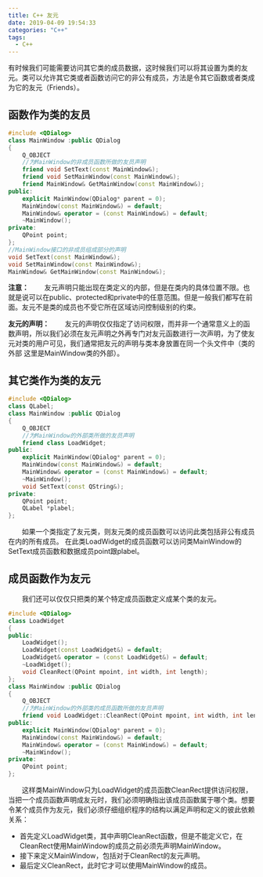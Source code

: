 ```yaml
---
title: C++ 友元
date: 2019-04-09 19:54:33
categories: "C++"
tags:
  - C++
---
```

有时候我们可能需要访问其它类的成员数据，这时候我们可以将其设置为类的友元。类可以允许其它类或者函数访问它的非公有成员，方法是令其它函数或者类成为它的友元（Friends）。
<!--more-->
## 函数作为类的友员

```cpp
#include <QDialog>
class MainWindow :public QDialog
{
	Q_OBJECT
	//为MainWindow的非成员函数所做的友员声明
	friend void SetText(const MainWindow&);
	friend void SetMainWindow(const MainWindow&);
	friend MainWindow& GetMainWindow(const MainWindow&);
public:
	explicit MainWindow(QDialog* parent = 0);
	MainWindow(const MainWindow&) = default;
	MainWindow& operator = (const MainWindow&) = default;
	~MainWindow();
private:
	QPoint point;
};
//MainWindow接口的非成员组成部分的声明
void SetText(const MainWindow&);
void SetMainWindow(const MainWindow&);
MainWindow& GetMainWindow(const MainWindow&);
```

**注意：**
&emsp;&emsp;友元声明只能出现在类定义的内部，但是在类内的具体位置不限。也就是说可以在public、protected和private中的任意范围。但是一般我们都写在前面。友元不是类的成员也不受它所在区域访问控制级别的约束。

**友元的声明：**
&emsp;&emsp;友元的声明仅仅指定了访问权限，而并非一个通常意义上的函数声明，所以我们必须在友元声明之外再专门对友元函数进行一次声明，为了使友元对类的用户可见，我们通常把友元的声明与类本身放置在同一个头文件中（类的外部 这里是MainWindow类的外部）。

## 其它类作为类的友元
```cpp
#include <QDialog>
class QLabel;
class MainWindow :public QDialog
{
	Q_OBJECT
	//为MainWindow的外部类所做的友员声明
	friend class LoadWidget;
public:
	explicit MainWindow(QDialog* parent = 0);
	MainWindow(const MainWindow&) = default;
	MainWindow& operator = (const MainWindow&) = default;
	~MainWindow();
	void SetText(const QString&);
private:
	QPoint point;
	QLabel *plabel;
};
```
&emsp;&emsp;如果一个类指定了友元类，则友元类的成员函数可以访问此类包括非公有成员在内的所有成员。
在此类LoadWidget的成员函数可以访问类MainWindow的SetText成员函数和数据成员point跟plabel。

## 成员函数作为友元
&emsp;&emsp;我们还可以仅仅只把类的某个特定成员函数定义成某个类的友元。
```cpp
#include <QDialog>
class LoadWidget
{
public:
	LoadWidget();
	LoadWidget(const LoadWidget&) = default;
	LoadWidget& operator = (const LoadWidget&) = default;
	~LoadWidget();
	void CleanRect(QPoint mpoint, int width, int length);
};
class MainWindow :public QDialog
{
	Q_OBJECT
	//为MainWindow的外部类的成员函数所做的友员声明
	friend void LoadWidget::CleanRect(QPoint mpoint, int width, int length);
public:
	explicit MainWindow(QDialog* parent = 0);
	MainWindow(const MainWindow&) = default;
	MainWindow& operator = (const MainWindow&) = default;
	~MainWindow();
private:
	QPoint point;
};
```

&emsp;&emsp;这样类MainWindow只为LoadWidget的成员函数CleanRect提供访问权限，当把一个成员函数声明成友元时，我们必须明确指出该成员函数属于哪个类。想要令某个成员作为友元，我们必须仔细组织程序的结构以满足声明和定义的彼此依赖关系：
* 首先定义LoadWidget类，其中声明CleanRect函数，但是不能定义它，在CleanRect使用MainWindow的成员之前必须先声明MainWindow。
* 接下来定义MainWindow，包括对于CleanRect的友元声明。
* 最后定义CleanRect，此时它才可以使用MainWindow的成员。